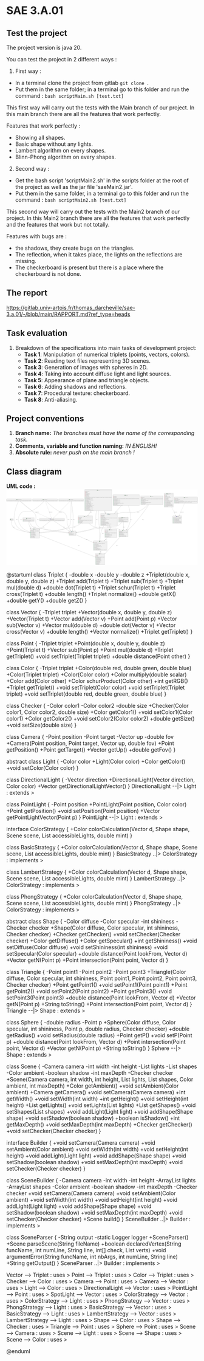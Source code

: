 # SAE 3.A.01

## Test the project

The project version is java 20.

You can test the project in 2 different ways :

1. First way : 
 - In a terminal clone the project from gitlab `git clone `. 
 - Put them in the same folder; in a terminal go to this folder and run the command : ```bash scriptMain.sh [test.txt]```

This first way will carry out the tests with the Main branch of our project. 
In this main branch there are all the features that work perfectly.

Features that work perfectly :

 - Showing all shapes.  
 - Basic shape without any lights.  
 - Lambert algorithm on every shapes.  
 - Blinn-Phong algorithm on every shapes.




2. Second way : 
 - Get the bash script 'scriptMain2.sh' in the scripts folder at the root of the project as well as the jar file 'saeMain2.jar'.
 - Put them in the same folder, in a terminal go to this folder and run the command : ```bash scriptMain2.sh [test.txt]```


This second way will carry out the tests with the Main2 branch of our project.
In this Main2 branch there are all the features that work perfectly and the features that work but not totally.

Features with bugs are :

 - the shadows, they create bugs on the triangles.
 - The reflection, when it takes place, the lights on the reflections are missing.
 - The checkerboard is present but there is a place where the checkerboard is not done.

## The report

https://gitlab.univ-artois.fr/thomas_darcheville/sae-3.a.01/-/blob/main/RAPPORT.md?ref_type=heads

## Task evaluation
1. Breakdown of the specifications into main tasks of development project:
    - **Task 1**: Manipulation of numerical triplets (points, vectors, colors).
    - **Task 2**: Reading text files representing 3D scenes.
    - **Task 3**: Generation of images with spheres in 2D.
    - **Task 4**: Taking into account diffuse light and light sources.
    - **Task 5**: Appearance of plane and triangle objects.
    - **Task 6**: Adding shadows and reflections.
    - **Task 7**: Procedural texture: checkerboard.
    - **Task 8**: Anti-aliasing.

## Project conventions
1. **Branch name:** *The branches must have the name of the corresponding task.*
2. **Comments, variable and function naming:** *IN ENGLISH!*
3. **Absolute rule:** *never push on the main branch !*

## Class diagram 

**UML code :**
![image.png](./image.png)

@startuml
class Triplet {
  -double x
  -double y
  -double z
  +Triplet(double x, double y, double z)
  +Triplet add(Triplet t)
  +Triplet sub(Triplet t)
  +Triplet mul(double d)
  +double dot(Triplet t)
  +Triplet schur(Triplet t)
  +Triplet cross(Triplet t)
  +double length()
  +Triplet normalize()
  +double getX()
  +double getY()
  +double getZ()
}

class Vector {
  -Triplet triplet
  +Vector(double x, double y, double z)
  +Vector(Triplet t)
  +Vector add(Vector v)
  +Point add(Point p)
  +Vector sub(Vector v)
  +Vector mul(double d)
  +double dot(Vector v)
  +Vector cross(Vector v)
  +double length()
  +Vector normalize()
  +Triplet getTriplet()
}

class Point {
  -Triplet triplet
  +Point(double x, double y, double z)
  +Point(Triplet t)
  +Vector sub(Point p)
  +Point mul(double d)
  +Triplet getTriplet()
  +void setTriplet(Triplet triplet)
  +double distance(Point other)
}

class Color {
  -Triplet triplet
  +Color(double red, double green, double blue)
  +Color(Triplet triplet)
  +Color(Color color)
  +Color multiply(double scalar)
  +Color add(Color other)
  +Color schurProduct(Color other)
  +int getRGB()
  +Triplet getTriplet()
  +void setTriplet(Color color)
  +void setTriplet(Triplet triplet)
  +void setTriplet(double red, double green, double blue)
}

class Checker {
  -Color color1
  -Color color2
  -double size
  +Checker(Color color1, Color color2, double size)
  +Color getColor1()
  +void setColor1(Color color1)
  +Color getColor2()
  +void setColor2(Color color2)
  +double getSize()
  +void setSize(double size)
}

class Camera {
  -Point position
  -Point target
  -Vector up
  -double fov
  +Camera(Point position, Point target, Vector up, double fov)
  +Point getPosition()
  +Point getTarget()
  +Vector getUp()
  +double getFov()
}

abstract class Light {
  -Color color
  +Light(Color color)
  +Color getColor()
  +void setColor(Color color)
}

class DirectionalLight {
  -Vector direction
  +DirectionalLight(Vector direction, Color color)
  +Vector getDirectionalLightVector()
}
DirectionalLight --|> Light : extends >

class PointLight {
  -Point position
  +PointLight(Point position, Color color)
  +Point getPosition()
  +void setPosition(Point position)
  +Vector getPointLightVector(Point p)
}
PointLight --|> Light : extends >

interface ColorStrategy {
  +Color colorCalculation(Vector d, Shape shape, Scene scene, List<Light> accessibleLights, double mint)
}

class BasicStrategy {
  +Color colorCalculation(Vector d, Shape shape, Scene scene, List<Light> accessibleLights, double mint)
}
BasicStrategy ..|> ColorStrategy : implements >

class LambertStrategy {
  +Color colorCalculation(Vector d, Shape shape, Scene scene, List<Light> accessibleLights, double mint)
}
LambertStrategy ..|> ColorStrategy : implements >

class PhongStrategy {
  +Color colorCalculation(Vector d, Shape shape, Scene scene, List<Light> accessibleLights, double mint)
}
PhongStrategy ..|> ColorStrategy : implements >

abstract class Shape {
  -Color diffuse
  -Color specular
  -int shininess
  -Checker checker
  +Shape(Color diffuse, Color specular, int shininess, Checker checker)
  +Checker getChecker()
  +void setChecker(Checker checker)
  +Color getDiffuse()
  +Color getSpecular()
  +int getShininess()
  +void setDiffuse(Color diffuse)
  +void setShininess(int shininess)
  +void setSpecular(Color specular)
  +double distance(Point lookFrom, Vector d)
  +Vector getN(Point p)
  +Point intersection(Point point, Vector d)
}

class Triangle {
  -Point point1
  -Point point2
  -Point point3
  +Triangle(Color diffuse, Color specular, int shininess, Point point1, Point point2, Point point3, Checker checker)
  +Point getPoint1()
  +void setPoint1(Point point1)
  +Point getPoint2()
  +void setPoint2(Point point2)
  +Point getPoint3()
  +void setPoint3(Point point3)
  +double distance(Point lookFrom, Vector d)
  +Vector getN(Point p)
  +String toString()
  +Point intersection(Point point, Vector d)
}
Triangle --|> Shape : extends >

class Sphere {
  -double radius
  -Point p
  +Sphere(Color diffuse, Color specular, int shininess, Point p, double radius, Checker checker)
  +double getRadius()
  +void setRadius(double radius)
  +Point getP()
  +void setP(Point p)
  +double distance(Point lookFrom, Vector d)
  +Point intersection(Point point, Vector d)
  +Vector getN(Point p)
  +String toString()
}
Sphere --|> Shape : extends >

class Scene {
  -Camera camera
  -int width
  -int height
  -List<Light> lights
  -List<Shape> shapes
  -Color ambient
  -boolean shadow
  -int maxDepth
  -Checker checker
  +Scene(Camera camera, int width, int height, List<Light> lights, List<Shape> shapes, Color ambient, int maxDepth)
  +Color getAmbient()
  +void setAmbient(Color ambient)
  +Camera getCamera()
  +void setCamera(Camera camera)
  +int getWidth()
  +void setWidth(int width)
  +int getHeight()
  +void setHeight(int height)
  +List<Light> getLights()
  +void setLights(List<Light> lights)
  +List<Shape> getShapes()
  +void setShapes(List<Shape> shapes)
  +void addLight(Light light)
  +void addShape(Shape shape)
  +void setShadow(boolean shadow)
  +boolean isShadow()
  +int getMaxDepth()
  +void setMaxDepth(int maxDepth)
  +Checker getChecker()
  +void setChecker(Checker checker)
}

interface Builder {
  +void setCamera(Camera camera)
  +void setAmbient(Color ambient)
  +void setWidth(int width)
  +void setHeight(int height)
  +void addLight(Light light)
  +void addShape(Shape shape)
  +void setShadow(boolean shadow)
  +void setMaxDepth(int maxDepth)
  +void setChecker(Checker checker)
}

class SceneBuilder {
  -Camera camera
  -int width
  -int height
  -ArrayList<Light> lights
  -ArrayList<Shape> shapes
  -Color ambient
  -boolean shadow
  -int maxDepth
  -Checker checker
  +void setCamera(Camera camera)
  +void setAmbient(Color ambient)
  +void setWidth(int width)
  +void setHeight(int height)
  +void addLight(Light light)
  +void addShape(Shape shape)
  +void setShadow(boolean shadow)
  +void setMaxDepth(int maxDepth)
  +void setChecker(Checker checker)
  +Scene build()
}
SceneBuilder ..|> Builder : implements >

class SceneParser {
  -String output
  -static Logger logger
  +SceneParser()
  +Scene parseScene(String fileName)
  +boolean declaredVertex(String funcName, int numLine, String line, int[] check, List<Point> verts)
  +void argumentError(String funcName, int nbArgs, int numLine, String line)
  +String getOutput()
}
SceneParser ..|> Builder : implements >

Vector --> Triplet : uses >
Point --> Triplet : uses >
Color --> Triplet : uses >
Checker --> Color : uses >
Camera --> Point : uses >
Camera --> Vector : uses >
Light --> Color : uses >
DirectionalLight --> Vector : uses >
PointLight --> Point : uses >
SpotLight --> Vector : uses >
ColorStrategy --> Vector : uses >
ColorStrategy --> Light : uses >
PhongStrategy --> Vector : uses >
PhongStrategy --> Light : uses >
BasicStrategy --> Vector : uses >
BasicStrategy --> Light : uses >
LambertStrategy --> Vector : uses >
LambertStrategy --> Light : uses >
Shape --> Color : uses >
Shape --> Checker : uses >
Triangle --> Point : uses >
Sphere --> Point : uses >
Scene --> Camera : uses >
Scene --> Light : uses >
Scene --> Shape : uses >
Scene --> Color : uses >

@enduml
